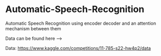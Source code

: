 # Automatic-Speech-Recognition


Automatic Speech Recognition using encoder decoder and an attention mechanism between them


Data can be found here --> 

Data: https://www.kaggle.com/competitions/11-785-s22-hw4p2/data


